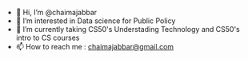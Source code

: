 - 👋 Hi, I’m @chaimajabbar
- 👀 I’m interested in Data science for Public Policy 
- 🌱 I’m currently taking CS50's Understading Technology and CS50's intro to CS courses
- 📫 How to reach me : chaimajabbar@gmail.com

<!---
chaimajabbar/chaimajabbar is a ✨ special ✨ repository because its `README.md` (this file) appears on your GitHub profile.
You can click the Preview link to take a look at your changes.
--->
